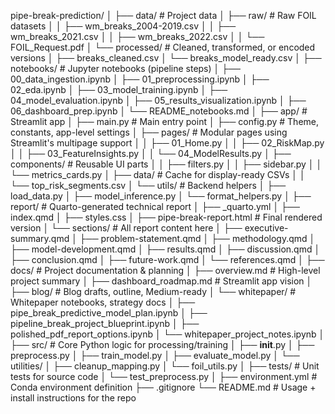 pipe-break-prediction/
│
├── data/                              # Project data
│   ├── raw/                           # Raw FOIL datasets
│   │   ├── wm_breaks_2004-2019.csv
│   │   ├── wm_breaks_2021.csv
│   │   ├── wm_breaks_2022.csv
│   │   └── FOIL_Request.pdf
│   └── processed/                    # Cleaned, transformed, or encoded versions
│       ├── breaks_cleaned.csv
│       └── breaks_model_ready.csv
│
├── notebooks/                         # Jupyter notebooks (pipeline steps)
│   ├── 00_data_ingestion.ipynb
│   ├── 01_preprocessing.ipynb
│   ├── 02_eda.ipynb
│   ├── 03_model_training.ipynb
│   ├── 04_model_evaluation.ipynb
│   ├── 05_results_visualization.ipynb
│   ├── 06_dashboard_prep.ipynb
│   └── README_notebooks.md
│
├── app/                               # Streamlit app
│   ├── main.py                        # Main entry point
│   ├── config.py                      # Theme, constants, app-level settings
│   ├── pages/                         # Modular pages using Streamlit's multipage support
│   │   ├── 01_Home.py
│   │   ├── 02_RiskMap.py
│   │   ├── 03_FeatureInsights.py
│   │   └── 04_ModelResults.py
│   ├── components/                    # Reusable UI parts
│   │   ├── filters.py
│   │   ├── sidebar.py
│   │   └── metrics_cards.py
│   ├── data/                          # Cache for display-ready CSVs
│   │   └── top_risk_segments.csv
│   └── utils/                         # Backend helpers
│       ├── load_data.py
│       ├── model_inference.py
│       └── format_helpers.py
│
├── report/                            # Quarto-generated technical report
│   ├── _quarto.yml
│   ├── index.qmd
│   ├── styles.css
│   ├── pipe-break-report.html         # Final rendered version
│   └── sections/                      # All report content here
│       ├── executive-summary.qmd
│       ├── problem-statement.qmd
│       ├── methodology.qmd
│       ├── model-development.qmd
│       ├── results.qmd
│       ├── discussion.qmd
│       ├── conclusion.qmd
│       ├── future-work.qmd
│       └── references.qmd
│
├── docs/                              # Project documentation & planning
│   ├── overview.md                    # High-level project summary
│   ├── dashboard_roadmap.md           # Streamlit app vision
│   ├── blog/                          # Blog drafts, outline, Medium-ready
│   └── whitepaper/                    # Whitepaper notebooks, strategy docs
│       ├── pipe_break_predictive_model_plan.ipynb
│       ├── pipeline_break_project_blueprint.ipynb
│       ├── polished_pdf_report_options.ipynb
│       └── whitepaper_project_notes.ipynb
│
├── src/                               # Core Python logic for processing/training
│   ├── __init__.py
│   ├── preprocess.py
│   ├── train_model.py
│   ├── evaluate_model.py
│   └── utilities/
│       ├── cleanup_mapping.py
│       └── foil_utils.py
│
├── tests/                             # Unit tests for source code
│   └── test_preprocess.py
│
├── environment.yml                    # Conda environment definition
├── .gitignore
└── README.md                          # Usage + install instructions for the repo
